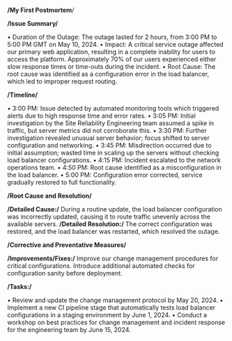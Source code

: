 **/My First Postmortem**/

**/Issue Summary/**

• Duration of the Outage: The outage lasted for 2 hours, from 3:00 PM to 5:00 PM GMT on May 10, 2024.
• Impact: A critical service outage affected our primary web application, resulting in a complete inability for users to access the platform. Approximately 70% of our users experienced either slow response times or time-outs during the incident.
• Root Cause: The root cause was identified as a configuration error in the load balancer, which led to improper request routing.

**/Timeline/**

• 3:00 PM: Issue detected by automated monitoring tools which triggered alerts due to high response time and error rates.
• 3:05 PM: Initial investigation by the Site Reliability Engineering team assumed a spike in traffic, but server metrics did not corroborate this.
• 3:30 PM: Further investigation revealed unusual server behavior; focus shifted to server configuration and networking.
• 3:45 PM: Misdirection occurred due to initial assumption; wasted time in scaling up the servers without checking load balancer configurations.
• 4:15 PM: Incident escalated to the network operations team.
• 4:50 PM: Root cause identified as a misconfiguration in the load balancer.
• 5:00 PM: Configuration error corrected, service gradually restored to full functionality.

**/Root Cause and Resolution/**

**/Detailed Cause:/** During a routine update, the load balancer configuration was incorrectly updated, causing it to route traffic unevenly across the available servers.
**/Detailed Resolution:/** The correct configuration was restored, and the load balancer was restarted, which resolved the outage.

**/Corrective and Preventative Measures/**

**/Improvements/Fixes:/** Improve our change management procedures for critical configurations. Introduce additional automated checks for configuration sanity before deployment.

**/Tasks:/**

• Review and update the change management protocol by May 20, 2024.
• Implement a new CI pipeline stage that automatically tests load balancer configurations in a staging environment by June 1, 2024.
• Conduct a workshop on best practices for change management and incident response for the engineering team by June 15, 2024.
